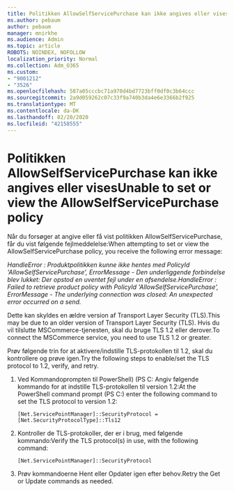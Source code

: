 ```yaml
---
title: Politikken AllowSelfServicePurchase kan ikke angives eller vises
ms.author: pebaum
author: pebaum
manager: mnirkhe
ms.audience: Admin
ms.topic: article
ROBOTS: NOINDEX, NOFOLLOW
localization_priority: Normal
ms.collection: Adm_O365
ms.custom:
- "9001212"
- "3526"
ms.openlocfilehash: 587a05cccbc71a970d4bd7723bff0df0c3b64ccc
ms.sourcegitcommit: 2a9d059262c07c33f9a740b3da4e6e3366b2f925
ms.translationtype: MT
ms.contentlocale: da-DK
ms.lasthandoff: 02/20/2020
ms.locfileid: "42158555"
---
```

# <a name="unable-to-set-or-view-the-allowselfservicepurchase-policy"></a><span data-ttu-id="57677-102">Politikken AllowSelfServicePurchase kan ikke angives eller vises</span><span class="sxs-lookup"><span data-stu-id="57677-102">Unable to set or view the AllowSelfServicePurchase policy</span></span>

<span data-ttu-id="57677-103">Når du forsøger at angive eller få vist politikken AllowSelfServicePurchase, får du vist følgende fejlmeddelelse:</span><span class="sxs-lookup"><span data-stu-id="57677-103">When attempting to set or view the AllowSelfServicePurchase policy, you receive the following error message:</span></span>

<span data-ttu-id="57677-104">*HandleError : Produktpolitikken kunne ikke hentes med PolicyId 'AllowSelfServicePurchase', ErrorMessage - Den underliggende forbindelse blev lukket: Der opstod en uventet fejl under en afsendelse.*</span><span class="sxs-lookup"><span data-stu-id="57677-104">*HandleError : Failed to retrieve product policy with PolicyId 'AllowSelfServicePurchase', ErrorMessage - The underlying connection was closed: An unexpected error occurred on a send.*</span></span>

<span data-ttu-id="57677-105">Dette kan skyldes en ældre version af Transport Layer Security (TLS).</span><span class="sxs-lookup"><span data-stu-id="57677-105">This may be due to an older version of Transport Layer Security (TLS).</span></span> <span data-ttu-id="57677-106">Hvis du vil tilslutte MSCommerce-tjenesten, skal du bruge TLS 1.2 eller derover.</span><span class="sxs-lookup"><span data-stu-id="57677-106">To connect the MSCommerce service, you need to use TLS 1.2 or greater.</span></span>  

<span data-ttu-id="57677-107">Prøv følgende trin for at aktivere/indstille TLS-protokollen til 1.2, skal du kontrollere og prøve igen.</span><span class="sxs-lookup"><span data-stu-id="57677-107">Try the following steps to enable/set the TLS protocol to 1.2, verify, and retry.</span></span>
 1. <span data-ttu-id="57677-108">Ved Kommandoprompten til PowerShell\) (PS C: Angiv følgende kommando for at indstille TLS-protokollen til version 1.2:</span><span class="sxs-lookup"><span data-stu-id="57677-108">At the PowerShell command prompt (PS C:\) enter the following command to set the TLS protocol to version 1.2:</span></span>

    `[Net.ServicePointManager]::SecurityProtocol = [Net.SecurityProtocolType]::Tls12`

2. <span data-ttu-id="57677-109">Kontroller de TLS-protokoller, der er i brug, med følgende kommando:</span><span class="sxs-lookup"><span data-stu-id="57677-109">Verify the TLS protocol(s) in use, with the following command:</span></span>

    `[Net.ServicePointManager]::SecurityProtocol` 

3. <span data-ttu-id="57677-110">Prøv kommandoerne Hent eller Opdater igen efter behov.</span><span class="sxs-lookup"><span data-stu-id="57677-110">Retry the Get or Update commands as needed.</span></span>

